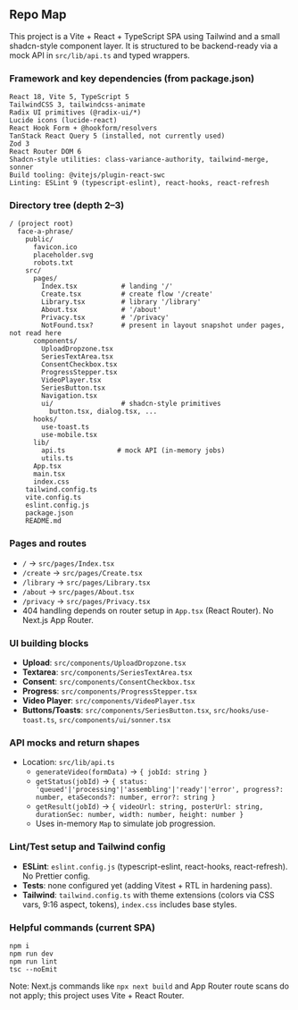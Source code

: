 ## Repo Map

This project is a Vite + React + TypeScript SPA using Tailwind and a small shadcn-style component layer. It is structured to be backend-ready via a mock API in `src/lib/api.ts` and typed wrappers.

### Framework and key dependencies (from package.json)

```
React 18, Vite 5, TypeScript 5
TailwindCSS 3, tailwindcss-animate
Radix UI primitives (@radix-ui/*)
Lucide icons (lucide-react)
React Hook Form + @hookform/resolvers
TanStack React Query 5 (installed, not currently used)
Zod 3
React Router DOM 6
Shadcn-style utilities: class-variance-authority, tailwind-merge, sonner
Build tooling: @vitejs/plugin-react-swc
Linting: ESLint 9 (typescript-eslint), react-hooks, react-refresh
```

### Directory tree (depth 2–3)

```
/ (project root)
  face-a-phrase/
    public/
      favicon.ico
      placeholder.svg
      robots.txt
    src/
      pages/
        Index.tsx           # landing '/'
        Create.tsx          # create flow '/create'
        Library.tsx         # library '/library'
        About.tsx           # '/about'
        Privacy.tsx         # '/privacy'
        NotFound.tsx?       # present in layout snapshot under pages, not read here
      components/
        UploadDropzone.tsx
        SeriesTextArea.tsx
        ConsentCheckbox.tsx
        ProgressStepper.tsx
        VideoPlayer.tsx
        SeriesButton.tsx
        Navigation.tsx
        ui/                 # shadcn-style primitives
          button.tsx, dialog.tsx, ...
      hooks/
        use-toast.ts
        use-mobile.tsx
      lib/
        api.ts             # mock API (in-memory jobs)
        utils.ts
      App.tsx
      main.tsx
      index.css
    tailwind.config.ts
    vite.config.ts
    eslint.config.js
    package.json
    README.md
```

### Pages and routes

- `/` → `src/pages/Index.tsx`
- `/create` → `src/pages/Create.tsx`
- `/library` → `src/pages/Library.tsx`
- `/about` → `src/pages/About.tsx`
- `/privacy` → `src/pages/Privacy.tsx`
- 404 handling depends on router setup in `App.tsx` (React Router). No Next.js App Router.

### UI building blocks

- **Upload**: `src/components/UploadDropzone.tsx`
- **Textarea**: `src/components/SeriesTextArea.tsx`
- **Consent**: `src/components/ConsentCheckbox.tsx`
- **Progress**: `src/components/ProgressStepper.tsx`
- **Video Player**: `src/components/VideoPlayer.tsx`
- **Buttons/Toasts**: `src/components/SeriesButton.tsx`, `src/hooks/use-toast.ts`, `src/components/ui/sonner.tsx`

### API mocks and return shapes

- Location: `src/lib/api.ts`
  - `generateVideo(formData)` → `{ jobId: string }`
  - `getStatus(jobId)` → `{ status: 'queued'|'processing'|'assembling'|'ready'|'error', progress?: number, etaSeconds?: number, error?: string }`
  - `getResult(jobId)` → `{ videoUrl: string, posterUrl: string, durationSec: number, width: number, height: number }`
  - Uses in-memory `Map` to simulate job progression.

### Lint/Test setup and Tailwind config

- **ESLint**: `eslint.config.js` (typescript-eslint, react-hooks, react-refresh). No Prettier config.
- **Tests**: none configured yet (adding Vitest + RTL in hardening pass).
- **Tailwind**: `tailwind.config.ts` with theme extensions (colors via CSS vars, 9:16 aspect, tokens), `index.css` includes base styles.

### Helpful commands (current SPA)

```
npm i
npm run dev
npm run lint
tsc --noEmit
```

Note: Next.js commands like `npx next build` and App Router route scans do not apply; this project uses Vite + React Router.


